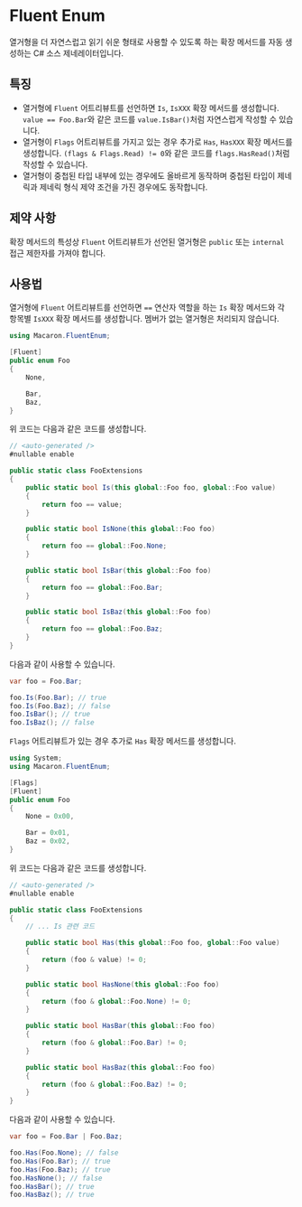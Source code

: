﻿# Fluent Enum

열거형을 더 자연스럽고 읽기 쉬운 형태로 사용할 수 있도록 하는 확장 메서드를 자동 생성하는 C# 소스 제네레이터입니다.

## 특징

- 열거형에 `Fluent` 어트리뷰트를 선언하면 `Is`, `IsXXX` 확장 메서드를 생성합니다. `value == Foo.Bar`와 같은 코드를 `value.IsBar()`처럼 자연스럽게 작성할 수 있습니다.
- 열거형이 `Flags` 어트리뷰트를 가지고 있는 경우 추가로 `Has`, `HasXXX` 확장 메서드를 생성합니다. `(flags & Flags.Read) != 0`와 같은 코드를 `flags.HasRead()`처럼 작성할 수 있습니다.
- 열거형이 중첩된 타입 내부에 있는 경우에도 올바르게 동작하며 중첩된 타입이 제네릭과 제네릭 형식 제약 조건을 가진 경우에도 동작합니다.

## 제약 사항

확장 메서드의 특성상 `Fluent` 어트리뷰트가 선언된 열거형은 `public` 또는 `internal` 접근 제한자를 가져야 합니다.

## 사용법

열거형에 `Fluent` 어트리뷰트를 선언하면 `==` 연산자 역할을 하는 `Is` 확장 메서드와 각 항목별 `IsXXX` 확장 메서드를 생성합니다. 멤버가 없는 열거형은 처리되지 않습니다.

```csharp
using Macaron.FluentEnum;

[Fluent]
public enum Foo
{
    None,

    Bar,
    Baz,
}
```

위 코드는 다음과 같은 코드를 생성합니다.

```csharp
// <auto-generated />
#nullable enable

public static class FooExtensions
{
    public static bool Is(this global::Foo foo, global::Foo value)
    {
        return foo == value;
    }

    public static bool IsNone(this global::Foo foo)
    {
        return foo == global::Foo.None;
    }

    public static bool IsBar(this global::Foo foo)
    {
        return foo == global::Foo.Bar;
    }

    public static bool IsBaz(this global::Foo foo)
    {
        return foo == global::Foo.Baz;
    }
}
```

다음과 같이 사용할 수 있습니다.

```csharp
var foo = Foo.Bar;

foo.Is(Foo.Bar); // true
foo.Is(Foo.Baz); // false
foo.IsBar(); // true
foo.IsBaz(); // false
```

`Flags` 어트리뷰트가 있는 경우 추가로 `Has` 확장 메서드를 생성합니다.

```csharp
using System;
using Macaron.FluentEnum;

[Flags]
[Fluent]
public enum Foo
{
    None = 0x00,

    Bar = 0x01,
    Baz = 0x02,
}
```

위 코드는 다음과 같은 코드를 생성합니다.

```csharp
// <auto-generated />
#nullable enable

public static class FooExtensions
{
    // ... Is 관련 코드

    public static bool Has(this global::Foo foo, global::Foo value)
    {
        return (foo & value) != 0;
    }

    public static bool HasNone(this global::Foo foo)
    {
        return (foo & global::Foo.None) != 0;
    }

    public static bool HasBar(this global::Foo foo)
    {
        return (foo & global::Foo.Bar) != 0;
    }

    public static bool HasBaz(this global::Foo foo)
    {
        return (foo & global::Foo.Baz) != 0;
    }
}

```

다음과 같이 사용할 수 있습니다.

```csharp
var foo = Foo.Bar | Foo.Baz;

foo.Has(Foo.None); // false
foo.Has(Foo.Bar); // true
foo.Has(Foo.Baz); // true
foo.HasNone(); // false
foo.HasBar(); // true
foo.HasBaz(); // true
```
